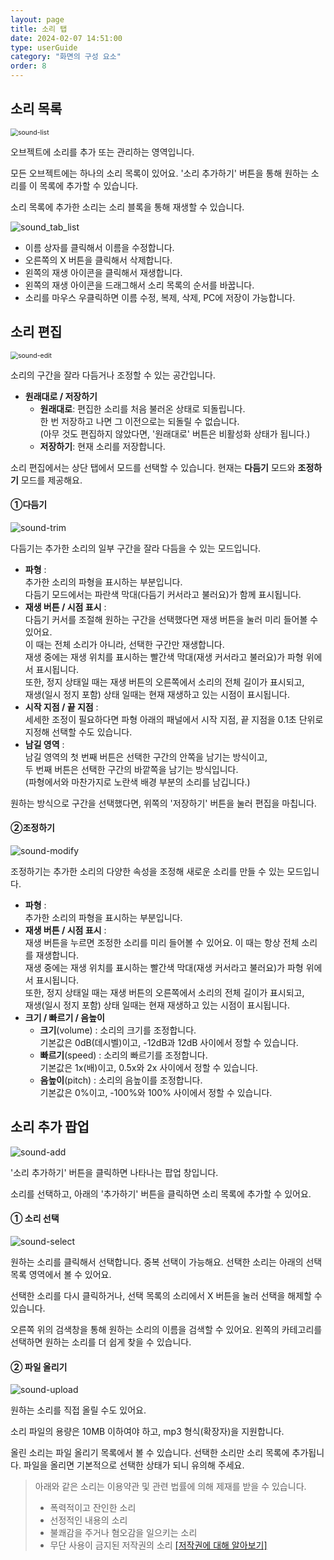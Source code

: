 ```yaml
---
layout: page
title: 소리 탭
date: 2024-02-07 14:51:00
type: userGuide
category: "화면의 구성 요소"
order: 8
---
```


## 소리 목록

<img src="images/tab/sound-list.png" alt="sound-list" style="zoom:75%;" />

오브젝트에 소리를 추가 또는 관리하는 영역입니다.

모든 오브젝트에는 하나의 소리 목록이 있어요. '소리 추가하기' 버튼을 통해 원하는 소리를 이 목록에 추가할 수 있습니다.

소리 목록에 추가한 소리는 소리 블록을 통해 재생할 수 있습니다.

![sound_tab_list](images/tab/sound-list-example.png)

+ 이름 상자를 클릭해서 이름을 수정합니다.
+ 오른쪽의 X 버튼을 클릭해서 삭제합니다.
+ 왼쪽의 재생 아이콘을 클릭해서 재생합니다.
+ 왼쪽의 재생 아이콘을 드래그해서 소리 목록의 순서를 바꿉니다.
+ 소리를 마우스 우클릭하면 이름 수정, 복제, 삭제, PC에 저장이 가능합니다.



## 소리 편집

<img src="images/tab/sound-edit.png" alt="sound-edit" style="zoom:75%;" />

소리의 구간을 잘라 다듬거나 조정할 수 있는 공간입니다.

+ **원래대로 / 저장하기**
  + **원래대로**: 편집한 소리를 처음 불러온 상태로 되돌립니다.  
  한 번 저장하고 나면 그 이전으로는 되돌릴 수 없습니다.  
  (아무 것도 편집하지 않았다면, '원래대로' 버튼은 비활성화 상태가 됩니다.)
  + **저장하기**: 현재 소리를 저장합니다.

소리 편집에서는 상단 탭에서 모드를 선택할 수 있습니다. 현재는 **다듬기** 모드와 **조정하기** 모드를 제공해요.


#### **①다듬기**

![sound-trim](images/tab/sound-trim.png)

다듬기는 추가한 소리의 일부 구간을 잘라 다듬을 수 있는 모드입니다.  

+ **파형** :  
추가한 소리의 파형을 표시하는 부분입니다.  
다듬기 모드에서는 파란색 막대(다듬기 커서라고 불러요)가 함께 표시됩니다. 
+ **재생 버튼 / 시점 표시** :  
다듬기 커서를 조절해 원하는 구간을 선택했다면 재생 버튼을 눌러 미리 들어볼 수 있어요.  
이 때는 전체 소리가 아니라, 선택한 구간만 재생합니다.  
재생 중에는 재생 위치를 표시하는 빨간색 막대(재생 커서라고 불러요)가 파형 위에서 표시됩니다.  
또한, 정지 상태일 때는 재생 버튼의 오른쪽에서 소리의 전체 길이가 표시되고,  
재생(일시 정지 포함) 상태 일때는 현재 재생하고 있는 시점이 표시됩니다.
+ **시작 지점 / 끝 지점** :  
세세한 조정이 필요하다면 파형 아래의 패널에서 시작 지점, 끝 지점을 0.1초 단위로 지정해 선택할 수도 있습니다. 
+ **남길 영역** :  
남길 영역의 첫 번째 버튼은 선택한 구간의 안쪽을 남기는 방식이고,   
두 번째 버튼은 선택한 구간의 바깥쪽을 남기는 방식입니다.  
(파형에서와 마찬가지로 노란색 배경 부분의 소리를 남깁니다.)

원하는 방식으로 구간을 선택했다면, 위쪽의 '저장하기' 버튼을 눌러 편집을 마칩니다.


#### **②조정하기**

![sound-modify](images/tab/sound-modify.png)

조정하기는 추가한 소리의 다양한 속성을 조정해 새로운 소리를 만들 수 있는 모드입니다.

+ **파형** :  
추가한 소리의 파형을 표시하는 부분입니다.
+ **재생 버튼 / 시점 표시** :  
재생 버튼을 누르면 조정한 소리를 미리 들어볼 수 있어요. 이 때는 항상 전체 소리를 재생합니다.  
재생 중에는 재생 위치를 표시하는 빨간색 막대(재생 커서라고 불러요)가 파형 위에서 표시됩니다.  
또한, 정지 상태일 때는 재생 버튼의 오른쪽에서 소리의 전체 길이가 표시되고,  
재생(일시 정지 포함) 상태 일때는 현재 재생하고 있는 시점이 표시됩니다.
+ **크기 / 빠르기 / 음높이**
  + **크기**(volume) : 소리의 크기를 조정합니다.  
  기본값은 0dB(데시벨)이고, -12dB과 12dB 사이에서 정할 수 있습니다.
  + **빠르기**(speed) : 소리의 빠르기를 조정합니다.  
  기본값은 1x(배)이고, 0.5x와 2x 사이에서 정할 수 있습니다. 
  + **음높이**(pitch) : 소리의 음높이를 조정합니다.  
  기본값은 0%이고, -100%와 100% 사이에서 정할 수 있습니다.



## 소리 추가 팝업



![sound-add](images/tab/sound-add.png)

'소리 추가하기' 버튼을 클릭하면 나타나는 팝업 창입니다.

소리를 선택하고, 아래의 '추가하기' 버튼을 클릭하면 소리 목록에 추가할 수 있어요.


#### ① 소리 선택

![sound-select](images/tab/sound-select.png)

원하는 소리를 클릭해서 선택합니다. 중복 선택이 가능해요. 선택한 소리는 아래의 선택 목록 영역에서 볼 수 있어요.

선택한 소리를 다시 클릭하거나, 선택 목록의 소리에서 X 버튼을 눌러 선택을 해제할 수 있습니다.

오른쪽 위의 검색창을 통해 원하는 소리의 이름을 검색할 수 있어요. 왼쪽의 카테고리를 선택하면 원하는 소리를 더 쉽게 찾을 수 있습니다.


#### ② 파일 올리기

![sound-upload](images/tab/sound-upload.png)

원하는 소리를 직접 올릴 수도 있어요.

소리 파일의 용량은 10MB 이하여야 하고, mp3 형식(확장자)을 지원합니다.

올린 소리는 파일 올리기 목록에서 볼 수 있습니다. 선택한 소리만 소리 목록에 추가됩니다. 파일을 올리면 기본적으로 선택한 상태가 되니 유의해 주세요.


> 아래와 같은 소리는 이용약관 및 관련 법률에 의해 제재를 받을 수 있습니다.
>
> + 폭력적이고 잔인한 소리
> + 선정적인 내용의 소리
> + 불쾌감을 주거나 혐오감을 일으키는 소리
> + 무단 사용이 금지된 저작권의 소리  [[저작권에 대해 알아보기]](https://playentry.org/terms/copyright)

